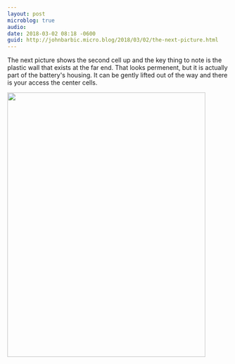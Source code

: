 ```yaml
---
layout: post
microblog: true
audio: 
date: 2018-03-02 08:18 -0600
guid: http://johnbarbic.micro.blog/2018/03/02/the-next-picture.html
---
```

The next picture shows the second cell up and the key thing to note is the plastic wall that exists at the far end. That looks permenent, but it is actually part of the battery's housing. It can be gently lifted out of the way and there is your  access the center cells.

<img src="http://www.barbic.com/uploads/2018/8f47bb0861.jpg" width="450" height="600" />
